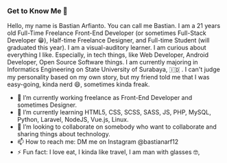 ### Get to Know Me 👋

   Hello, my name is Bastian Arfianto. You can call me Bastian.  I am a 21 years old Full-Time Freelance Front-End Developer (or sometimes Full-Stack Developer 😁), Half-time Freelance Designer, and Full-time Student (will graduated this year). I am a visual-auditory learner. I am curious about everything I like. Especially, in tech things, like Web Developer, Android Developer, Open Source Software things. I am currently majoring in Informatics Engineering on State University of Surabaya, 🇮🇩 . I can't judge my personality based on my own story, but my friend told me that I was easy-going, kinda nerd 😄, sometimes kinda freak.  

- 🔭 I’m currently working freelance as Front-End Developer and sometimes Designer.
- 🌱 I’m currently learning HTML5, CSS, SCSS, SASS, JS, PHP, MySQL, Python, Laravel, NodeJS, Vue.js, Linux.
- 👯 I’m looking to collaborate on somebody who want to collaborate and sharing things about technology.
- 📫 How to reach me: DM me on Instagram @bastianarf12
- ⚡ Fun fact: I love eat, I kinda like travel, I am man with glasses 🤓, 
